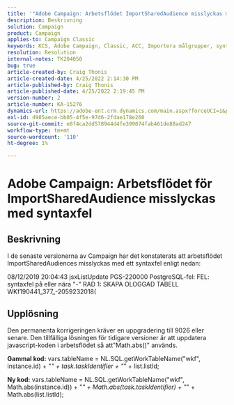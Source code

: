```yaml
---
title: '"Adobe Campaign: Arbetsflödet ImportSharedAudience misslyckas med syntaxfelet'
description: Beskrivning
solution: Campaign
product: Campaign
applies-to: Campaign Classic
keywords: KCS, Adobe Campaign, Classic, ACC, Importera målgrupper, syntaxfel
resolution: Resolution
internal-notes: TK204050
bug: true
article-created-by: Craig Thonis
article-created-date: 4/25/2022 2:14:30 PM
article-published-by: Craig Thonis
article-published-date: 4/25/2022 2:19:45 PM
version-number: 2
article-number: KA-15276
dynamics-url: https://adobe-ent.crm.dynamics.com/main.aspx?forceUCI=1&pagetype=entityrecord&etn=knowledgearticle&id=19d73c03-a2c4-ec11-a7b6-0022480a1ec2
exl-id: d985aece-bb05-4f5e-97d6-2fdae178e260
source-git-commit: e8f4ca2dd578944d4fe399074fab461de88ad247
workflow-type: tm+mt
source-wordcount: '110'
ht-degree: 1%

---
```


# Adobe Campaign: Arbetsflödet för ImportSharedAudience misslyckas med syntaxfel

## Beskrivning


I de senaste versionerna av Campaign har det konstaterats att arbetsflödet ImportSharedAudiences misslyckas med ett syntaxfel enligt nedan:

08/12/2019 20:04:43 jsxListUpdate PGS-220000 PostgreSQL-fel: FEL: syntaxfel på eller nära &quot;-&quot; RAD 1: SKAPA OLOGGAD TABELL WKf190441_377_-2059232018(                                            


## Upplösning


Den permanenta korrigeringen kräver en uppgradering till 9026 eller senare. Den tillfälliga lösningen för tidigare versioner är att uppdatera javascript-koden i arbetsflödet så att&quot;Math.abs()&quot; används.

<b>Gammal kod:</b>
vars.tableName = NL.SQL.getWorkTableName(&quot;wkf&quot;, instance.id) + &quot;_&quot; + task.taskIdentifier + &quot;_&quot; + list.listId;

<b>Ny kod:</b>
vars.tableName = NL.SQL.getWorkTableName(&quot;wkf&quot;, Math.abs(instance.id)) + &quot;_&quot; + Math.abs(task.taskIdentifier) + &quot;_&quot; + Math.abs(list.listId);

